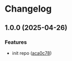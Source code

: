 # Changelog

## 1.0.0 (2025-04-26)


### Features

* init repo ([aca0c78](https://github.com/sunggun-yu/docker-net-test/commit/aca0c7870f4fc7944dd2e36b052761abad9d703a))
